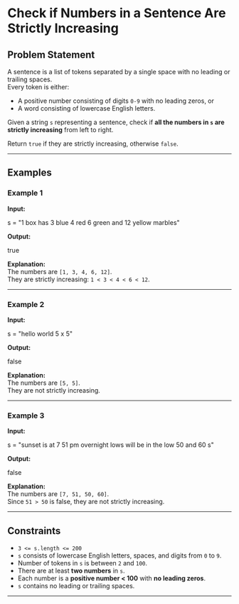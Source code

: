 # Check if Numbers in a Sentence Are Strictly Increasing

## Problem Statement  
A sentence is a list of tokens separated by a single space with no leading or trailing spaces.  
Every token is either:  
- A positive number consisting of digits `0-9` with no leading zeros, or  
- A word consisting of lowercase English letters.  

Given a string `s` representing a sentence, check if **all the numbers in `s` are strictly increasing** from left to right.  

Return `true` if they are strictly increasing, otherwise `false`.

---

## Examples  

### Example 1
**Input:**  

s = "1 box has 3 blue 4 red 6 green and 12 yellow marbles"

**Output:**  

true

**Explanation:**  
The numbers are `[1, 3, 4, 6, 12]`.  
They are strictly increasing: `1 < 3 < 4 < 6 < 12`.

---

### Example 2
**Input:**  

s = "hello world 5 x 5"

**Output:**  

false

**Explanation:**  
The numbers are `[5, 5]`.  
They are not strictly increasing.

---

### Example 3
**Input:**  

s = "sunset is at 7 51 pm overnight lows will be in the low 50 and 60 s"

**Output:**  

false

**Explanation:**  
The numbers are `[7, 51, 50, 60]`.  
Since `51 > 50` is false, they are not strictly increasing.

---

## Constraints
- `3 <= s.length <= 200`  
- `s` consists of lowercase English letters, spaces, and digits from `0` to `9`.  
- Number of tokens in `s` is between `2` and `100`.  
- There are at least **two numbers** in `s`.  
- Each number is a **positive number < 100** with **no leading zeros**.  
- `s` contains no leading or trailing spaces.  

---
